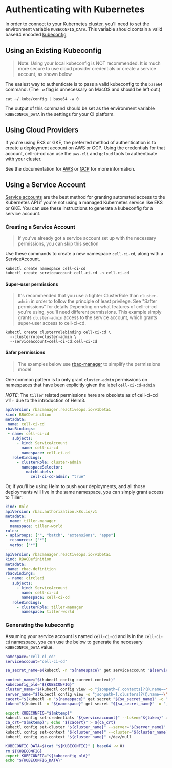 # Authenticating with Kubernetes

In order to connect to your Kubernetes cluster, you'll need to set the environment
variable `KUBECONFIG_DATA`. This variable should contain a valid base64 encoded
[kubeconfig](https://kubernetes.io/docs/concepts/configuration/organize-cluster-access-kubeconfig/)

## Using an Existing Kubeconfig
> Note: Using your local kubeconfig is NOT recommended. It is much more secure
> to use cloud provider credentials or create a service account, as shown below

The easiest way to authenticate is to pass a valid kubeconfig to the `base64` command. (The `-w` flag is unnecessary on MacOS and should be left out.)

```
cat ~/.kube/config | base64 -w 0
```

The output of this command should be set as the environment variable `KUBECONFIG_DATA`
in the settings for your CI platform.

## Using Cloud Providers
If you're using EKS or GKE, the preferred method of authentication is to create a deployment
account on AWS or GCP. Using the credentials for that account, cell-ci-cd can use the
`aws-cli` and `gcloud` tools to authenticate with your cluster.

See the documentation for [AWS](aws.md) or [GCP](gcp.md) for more information.

## Using a Service Account
[Service accounts](https://kubernetes.io/docs/reference/access-authn-authz/service-accounts-admin/)
are the best method for granting automated access to the Kubernetes API if you're not using
a managed Kubernetes service like EKS or GKE. You can use
these instructions to generate a kubeconfig for a service account.

### Creating a Service Account
> If you've already got a service account set up with the necessary permissions,
> you can skip this section

Use these commands to create a new namespace `cell-ci-cd`, along with a ServiceAccount.
```
kubectl create namespace cell-ci-cd
kubectl create serviceaccount cell-ci-cd -n cell-ci-cd
```

#### Super-user permissions
> It's recommended that you use a tighter ClusterRole than `cluster-admin` in order
> to follow the principle of least privilege. See "Safter permissions" for details
Depending on what features of cell-ci-cd you're using, you'll need different permissions.
This example simply grants `cluster-admin` access to the service account, which grants
super-user access to cell-ci-cd.
```
kubectl create clusterrolebinding cell-ci-cd \
  --clusterrole=cluster-admin \
  --serviceaccount=cell-ci-cd:cell-ci-cd
```

#### Safer permissions
> The examples below use [rbac-manager](https://github.com/FairwindsOps/rbac-manager)
> to simplify the permissions model

One common pattern is to only grant `cluster-admin` permissions on namespaces that
have been explicitly given the label `cell-ci-cd-admin`

*NOTE*: The `tiller` related permissions here are obsolete as of cell-ci-cd v11+ due to the
introduction of Helm3.

```yaml
apiVersion: rbacmanager.reactiveops.io/v1beta1
kind: RBACDefinition
metadata:
 name: cell-ci-cd
rbacBindings:
 - name: cell-ci-cd
   subjects:
     - kind: ServiceAccount
       name: cell-ci-cd
       namespace: cell-ci-cd
   roleBindings:
     - clusterRole: cluster-admin
       namespaceSelector:
         matchLabels:
           cell-ci-cd-admin: "true"
```

Or, if you'll be using Helm to push your deployments, and all those deployments will live
in the same namespace, you can simply grant access to Tiller:

```yaml
kind: Role
apiVersion: rbac.authorization.k8s.io/v1
metadata:
  name: tiller-manager
  namespace: tiller-world
rules:
- apiGroups: ["", "batch", "extensions", "apps"]
  resources: ["*"]
  verbs: ["*"]
---
apiVersion: rbacmanager.reactiveops.io/v1beta1
kind: RBACDefinition
metadata:
 name: rbac-definition
rbacBindings:
 - name: circleci
   subjects:
     - kind: ServiceAccount
       name: cell-ci-cd
       namespace: cell-ci-cd
   roleBindings:
     - clusterRole: tiller-manager
       namespace: tiller-world
```

### Generating the kubeconfig
Assuming your service account is named `cell-ci-cd` and is in the `cell-ci-cd` namespace,
you can use the below to generate the necessary `KUBECONFIG_DATA` value.

```bash
namespace="cell-ci-cd"
serviceaccount="cell-ci-cd"

sa_secret_name=$(kubectl -n "${namespace}" get serviceaccount "${serviceaccount}" -o 'jsonpath={.secrets[0].name}')

context_name="$(kubectl config current-context)"
kubeconfig_old="${KUBECONFIG}"
cluster_name="$(kubectl config view -o "jsonpath={.contexts[?(@.name==\"${context_name}\")].context.cluster}")"
server_name="$(kubectl config view -o "jsonpath={.clusters[?(@.name==\"${cluster_name}\")].cluster.server}")"
cacert="$(kubectl -n "${namespace}" get secret "${sa_secret_name}" -o "jsonpath={.data.ca\.crt}" | base64 --decode)"
token="$(kubectl -n "${namespace}" get secret "${sa_secret_name}" -o "jsonpath={.data.token}" | base64 --decode)"

export KUBECONFIG="$(mktemp)"
kubectl config set-credentials "${serviceaccount}" --token="${token}" >/dev/null
ca_crt="$(mktemp)"; echo "${cacert}" > ${ca_crt}
kubectl config set-cluster "${cluster_name}" --server="${server_name}" --certificate-authority="$ca_crt" --embed-certs >/dev/null
kubectl config set-context "${cluster_name}" --cluster="${cluster_name}" --user="${serviceaccount}" >/dev/null
kubectl config use-context "${cluster_name}" >/dev/null

KUBECONFIG_DATA=$(cat "${KUBECONFIG}" | base64 -w 0)
rm ${KUBECONFIG}
export KUBECONFIG="${kubeconfig_old}"
echo "${KUBECONFIG_DATA}"
```
